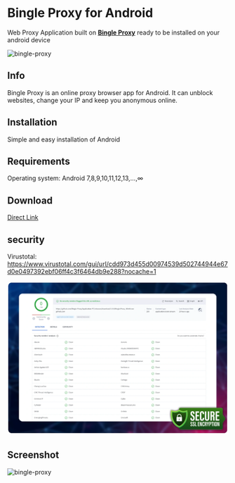 
# Bingle Proxy for Android


Web Proxy Application built on [**Bingle Proxy**](https://www.bingle.pw/) ready to be installed on your android device


![bingle-proxy](https://github.com/Bingle-Proxy/Application-Android/assets/161473759/718e5846-9d39-4e95-9d45-c3e342f5503c)


## Info

Bingle Proxy is an online proxy browser app for Android. It can unblock websites, change your IP and keep you anonymous online.
<div id="donate-button-container">
<div id="donate-button"></div>
<script src="https://www.paypalobjects.com/donate/sdk/donate-sdk.js" charset="UTF-8"></script>
<script>
PayPal.Donation.Button({
env:'production',
hosted_button_id:'ZKEL95KG7QFS2',
image: {
src:'https://www.paypalobjects.com/en_US/i/btn/btn_donate_SM.gif',
alt:'Donate with PayPal button',
title:'PayPal - The safer, easier way to pay online!',
}
}).render('#donate-button');
</script>
</div>


## Installation

Simple and easy installation of Android


## Requirements

Operating system: Android 7,8,9,10,11,12,13,...,∞


## Download

[Direct Link](https://github.com/Bingle-Proxy/Application/releases/download/1.1.2/Bingle.Proxy-v.1.1.2.apk)


## security

Virustotal: https://www.virustotal.com/gui/url/cdd973d455d00974539d502744944e67d0e0497392ebf06ff4c3f6464db9e288?nocache=1

![alt text](https://raw.githubusercontent.com/Bingle-Proxy/Application-PC/main/Screenshot/virustutal.webp?raw=true)


## Screenshot

![bingle-proxy](https://github.com/Bingle-Proxy/Application/assets/161473759/bf46b254-ddfb-45bb-9e54-c0e1d1a702f0)
